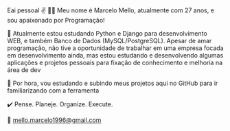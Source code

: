 Eai pessoal ✌️
👨‍💻 Meu nome é Marcelo Mello, atualmente com 27 anos, e sou apaixonado por Programação!

🤖 Atualmente estou estudando Python e Django para desenvolvimento WEB, e também Banco de Dados (MySQL/PostgreSQL). Apesar de amar programação, não tive a oportunidade de trabalhar em uma empresa focada em desenvolvimento ainda, mas estou estudando e desenvolvendo algumas aplicações e projetos pessoais para fixação de conhecimento e melhoria na área de dev

👣 Por hora, vou estudando e subindo meus projetos aqui no GitHub para ir familiarizando com a ferramenta

✔️ Pense. Planeje. Organize. Execute.

📧 mello.marcelo1996@gmail.com

<!---
msmello96/msmello96 is a ✨ special ✨ repository because its `README.md` (this file) appears on your GitHub profile.
You can click the Preview link to take a look at your changes.
--->
